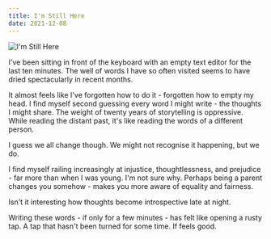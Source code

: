 ```yaml
---
title: I'm Still Here
date: 2021-12-08
---
```


![I'm Still Here](https://source.unsplash.com/hopX_jpVtRM/1600x900)


I've been sitting in front of the keyboard with an empty text editor for the last ten minutes. The well of words I have so often visited seems to have dried spectacularly in recent months.


It almost feels like I've forgotten how to do it - forgotten how to empty my head. I find myself second guessing every word I might write - the thoughts I might share. The weight of twenty years of storytelling is oppressive. While reading the distant past, it's like reading the words of a different person.


I guess we all change though. We might not recognise it happening, but we do.


I find myself railing increasingly at injustice, thoughtlessness, and prejudice - far more than when I was young. I'm not sure why. Perhaps being a parent changes you somehow - makes you more aware of equality and fairness.


Isn't it interesting how thoughts become introspective late at night.


Writing these words - if only for a few minutes - has felt like opening a rusty tap. A tap that hasn't been turned for some time. If feels good.

